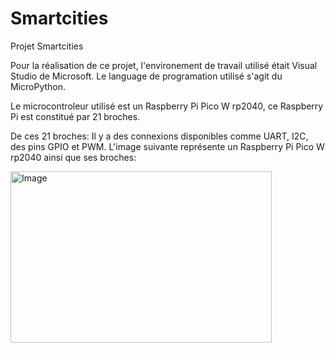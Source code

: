 # Smartcities
Projet Smartcities 

Pour la réalisation de ce projet, l'environement de travail utilisé était Visual Studio de Microsoft. Le language de programation utilisé s'agit du MicroPython.

Le microcontroleur utilisé est un Raspberry Pi Pico W rp2040, ce Raspberry Pi est constitué par 21 broches.

De ces 21 broches: Il y a des connexions disponibles comme UART, I2C, des pins GPIO et PWM.
L'image suivante représente un Raspberry Pi Pico W rp2040 ainsi que ses broches:

<img width="418" height="274" alt="Image" src="https://github.com/user-attachments/assets/ab606267-f51e-47b3-9563-2e294ae2c421" />

